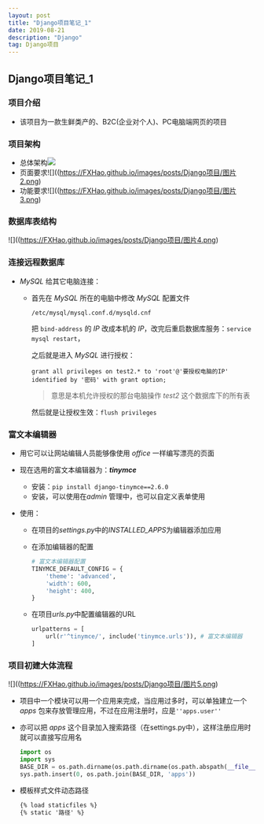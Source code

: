 ```yaml
---
layout: post
title: "Django项目笔记_1"
date: 2019-08-21
description: "Django"
tag: Django项目
---
```


## Django项目笔记_1

### 项目介绍

* 该项目为一款生鲜类产的、B2C(企业对个人)、PC电脑端网页的项目

### 项目架构

* 总体架构![](https://FXHao.github.io/images/posts/Django项目/图片1.png)
* 页面要求![]((https://FXHao.github.io/images/posts/Django项目/图片2.png)
* 功能要求![]((https://FXHao.github.io/images/posts/Django项目/图片3.png)

### 数据库表结构

![]((https://FXHao.github.io/images/posts/Django项目/图片4.png)

### 连接远程数据库

* *MySQL* 给其它电脑连接：

  * 首先在 *MySQL* 所在的电脑中修改 *MySQL* 配置文件

    `/etc/mysql/mysql.conf.d/mysqld.cnf`

    把 `bind-address` 的 *IP* 改成本机的 *IP*，改完后重启数据库服务：`service mysql restart`，

    之后就是进入 *MySQL* 进行授权：

    ```mysql
    grant all privileges on test2.* to 'root'@'要授权电脑的IP' identified by '密码' with grant option;
    ```

    > 意思是本机允许授权的那台电脑操作 *test2* 这个数据库下的所有表

    然后就是让授权生效：`flush privileges`

### 富文本编辑器

* 用它可以让网站编辑人员能够像使用 *office* 一样编写漂亮的页面

* 现在选用的富文本编辑器为：***tinymce***

  * 安装：`pip install django-tinymce==2.6.0`
  * 安装，可以使用在*admin* 管理中，也可以自定义表单使用

* 使用：

  * 在项目的*settings.py*中的*INSTALLED_APPS*为编辑器添加应用

  * 在添加编辑器的配置

    ```python
    # 富文本编辑器配置
    TINYMCE_DEFAULT_CONFIG = {
        'theme': 'advanced',
        'width': 600,
        'height': 400,
    }
    ```

  * 在项目*urls.py*中配置编辑器的URL

    ```python
    urlpatterns = [
    	url(r'^tinymce/', include('tinymce.urls')), # 富文本编辑器
    ]
    ```

### 项目初建大体流程

![]((https://FXHao.github.io/images/posts/Django项目/图片5.png)

* 项目中一个模块可以用一个应用来完成，当应用过多时，可以单独建立一个 *apps* 包来存放管理应用，不过在应用注册时，应是`''apps.user''`

* 亦可以把 *apps* 这个目录加入搜索路径（在settings.py中），这样注册应用时就可以直接写应用名

  ```python
  import os
  import sys
  BASE_DIR = os.path.dirname(os.path.dirname(os.path.abspath(__file__)))
  sys.path.insert(0, os.path.join(BASE_DIR, 'apps'))
  ```

* 模板样式文件动态路径

  ```html
  {% load staticfiles %}
  {% static '路径' %}
  ```

  